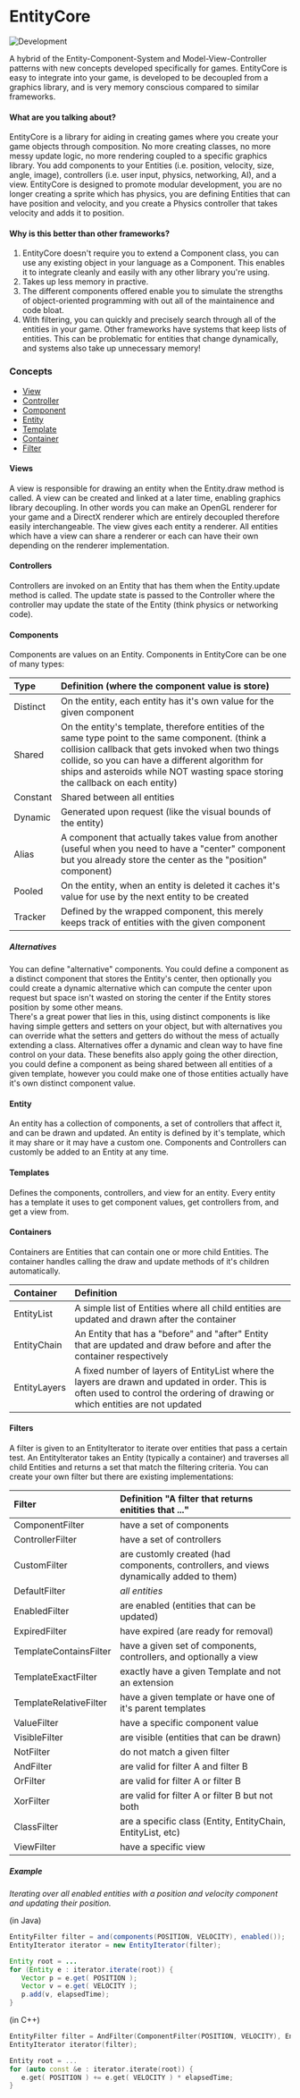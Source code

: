 EntityCore
==========

![Development](http://i4.photobucket.com/albums/y123/Freaklotr4/stage_development.png)

A hybrid of the Entity-Component-System and Model-View-Controller patterns with new concepts developed specifically for games. EntityCore is easy to integrate into your game, is developed to be decoupled from a graphics library, and is very memory conscious compared to similar frameworks.

#### What are you talking about?

EntityCore is a library for aiding in creating games where you create your game objects through composition. 
No more creating classes, no more messy update logic, no more rendering coupled to a specific graphics library.
You add components to your Entities (i.e. position, velocity, size, angle, image), controllers (i.e. user input, physics, networking, AI), and a view.
EntityCore is designed to promote modular development, you are no longer creating a sprite which has physics, you are defining Entities that can have position and velocity, and you create a Physics controller that takes velocity and adds it to position.

#### Why is this better than other frameworks?

 1. EntityCore doesn't require you to extend a Component class, you can use any existing object in your language as a Component. This enables it to integrate cleanly and easily with any other library you're using.
 2. Takes up less memory in practive.
 3. The different components offered enable you to simulate the strengths of object-oriented programming with out all of the maintainence and code bloat.
 4. With filtering, you can quickly and precisely search through all of the entities in your game. Other frameworks have systems that keep lists of entities. This can be problematic for entities that change dynamically, and systems also take up unnecessary memory!

### Concepts
* [View](#views-)
* [Controller](#controllers-)
* [Component](#components-)
* [Entity](#entity-)
* [Template](#templates-)
* [Container](#containers-)
* [Filter](#filters-)

#### Views <a name=views/>

A view is responsible for drawing an entity when the Entity.draw method is called. A view can be created and linked at a later time, enabling graphics library decoupling. In other words you can make an OpenGL renderer for your game and a DirectX renderer which are entirely decoupled therefore easily interchangeable. The view gives each entity a renderer. All entities which have a view can share a renderer or each can have their own depending on the renderer implementation.

#### Controllers <a name=controllers/>

Controllers are invoked on an Entity that has them when the Entity.update method is called. The update state is passed to the Controller where the controller may update the state of the Entity (think physics or networking code).

#### Components  <a name=components/>

Components are values on an Entity. Components in EntityCore can be one of many types:  

| Type       | Definition (where the component value is store) |
|:---------- |:--------------------------------- |
| Distinct   | On the entity, each entity has it's own value for the given component |
| Shared     | On the entity's template, therefore entities of the same type point to the same component. (think a collision callback that gets invoked when two things collide, so you can have a different algorithm for ships and asteroids while NOT wasting space storing the callback on each entity) |
| Constant   | Shared between all entities |
| Dynamic    | Generated upon request (like the visual bounds of the entity) |
| Alias      | A component that actually takes value from another (useful when you need to have a "center" component but you already store the center as the "position" component) |
| Pooled     | On the entity, when an entity is deleted it caches it's value for use by the next entity to be created |
| Tracker    | Defined by the wrapped component, this merely keeps track of entities with the given component |

##### Alternatives

You can define "alternative" components. You could define a component as a distinct component that stores the Entity's center, then optionally you could create a dynamic alternative which can compute the center upon request but space isn't wasted on storing the center if the Entity stores position by some other means.  
There's a great power that lies in this, using distinct components is like having simple getters and setters on your object, but with alternatives you can override what the setters and getters do without the mess of actually extending a class. Alternatives offer a dynamic and clean way to have fine control on your data. These benefits also apply going the other direction, you could define a component as being shared between all entities of a given template, however you could make one of those entities actually have it's own distinct component value.

#### Entity <a name=entity/>

An entity has a collection of components, a set of controllers that affect it, and can be drawn and updated. An entity is defined by it's template, which it may share or it may have a custom one. Components and Controllers can customly be added to an Entity at any time.

#### Templates <a name=templates/>

Defines the components, controllers, and view for an entity. Every entity has a template it uses to get component values, get controllers from, and get a view from.

#### Containers <a name=containers/>

Containers are Entities that can contain one or more child Entities. The container handles calling the draw and update methods of it's children automatically.

| Container    | Definition                        |
|:------------ |:--------------------------------- |
| EntityList   | A simple list of Entities where all child entities are updated and drawn after the container |
| EntityChain  | An Entity that has a "before" and "after" Entity that are updated and draw before and after the container respectively |
| EntityLayers | A fixed number of layers of EntityList where the layers are drawn and updated in order. This is often used to control the ordering of drawing or which entities are not updated |

#### Filters <a name=filters/>

A filter is given to an EntityIterator to iterate over entities that pass a certain test.
An EntityIterator takes an Entity (typically a container) and traverses all child Entities and returns a set that match the filtering criteria. You can create your own filter but there are existing implementations:

| Filter                 | Definition "A filter that returns enitities that ..." |
|:---------------------- |:--------------------------------- |
| ComponentFilter        | have a set of components |
| ControllerFilter       | have a set of controllers |
| CustomFilter           | are customly created (had components, controllers, and views dynamically added to them) |
| DefaultFilter          | *all entities* |
| EnabledFilter          | are enabled (entities that can be updated) |
| ExpiredFilter          | have expired (are ready for removal) |
| TemplateContainsFilter | have a given set of components, controllers, and optionally a view |
| TemplateExactFilter    | exactly have a given Template and not an extension |
| TemplateRelativeFilter | have a given template or have one of it's parent templates |
| ValueFilter            | have a specific component value |
| VisibleFilter          | are visible (entities that can be drawn) |
| NotFilter              | do not match a given filter |
| AndFilter              | are valid for filter A and filter B |
| OrFilter               | are valid for filter A or filter B |
| XorFilter              | are valid for filter A or filter B but not both |
| ClassFilter            | are a specific class (Entity, EntityChain, EntityList, etc) |
| ViewFilter             | have a specific view |

##### Example

_Iterating over all enabled entities with a position and velocity component and updating their position._

(in Java)
```java
EntityFilter filter = and(components(POSITION, VELOCITY), enabled());
EntityIterator iterator = new EntityIterator(filter);

Entity root = ...
for (Entity e : iterator.iterate(root)) {
   Vector p = e.get( POSITION );
   Vector v = e.get( VELOCITY );
   p.add(v, elapsedTime);
}
```

(in C++)
```cpp
EntityFilter filter = AndFilter(ComponentFilter(POSITION, VELOCITY), EnabledFilter);
EntityIterator iterator(filter);

Entity root = ...
for (auto const &e : iterator.iterate(root)) {
   e.get( POSITION ) += e.get( VELOCITY ) * elapsedTime;
}
```

